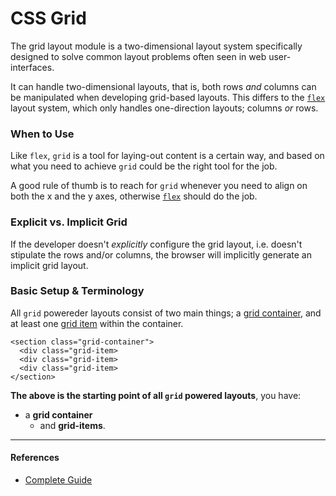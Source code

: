 # CSS Grid

The grid layout module is a two-dimensional layout system specifically designed to solve common layout problems often seen in web user-interfaces.

It can handle two-dimensional layouts, that is, both rows _and_ columns can be manipulated when developing grid-based layouts. This differs to the [`flex`](../flex) layout system, which only handles one-direction layouts; columns _or_ rows.

### **When to Use**

Like `flex`, `grid` is a tool for laying-out content is a certain way, and based on what you need to achieve `grid` could be the right tool for the job.

A good rule of thumb is to reach for `grid` whenever you need to align on both the x and the y axes, otherwise [`flex`](../flex) should do the job.

### Explicit vs. Implicit Grid

If the developer doesn't _explicitly_ configure the grid layout, i.e. doesn't stipulate the rows and/or columns, the browser will implicitly generate an implicit grid layout.

### **Basic Setup & Terminology**

All `grid` powereder layouts consist of two main things; a [grid container](./structure/_container), and at least one [grid item](./structure/item) within the container.

```
<section class="grid-container">
  <div class="grid-item>
  <div class="grid-item>
  <div class="grid-item>
</section>
```

**The above is the starting point of all `grid` powered layouts**, you have:

- a **grid container**
  - and **grid-items**.

---

#### References

- [Complete Guide](https://css-tricks.com/snippets/css/complete-guide-grid/)
